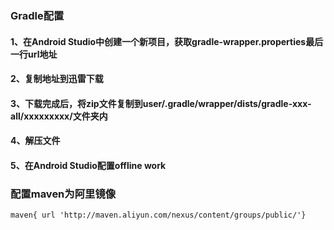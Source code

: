 ### Gradle配置

#### 1、在Android Studio中创建一个新项目，获取gradle-wrapper.properties最后一行url地址

#### 2、复制地址到迅雷下载

#### 3、下载完成后，将zip文件复制到user/.gradle/wrapper/dists/gradle-xxx-all/xxxxxxxxx/文件夹内

#### 4、解压文件

#### 5、在Android Studio配置offline work



### 配置maven为阿里镜像

```
maven{ url 'http://maven.aliyun.com/nexus/content/groups/public/'}
```



